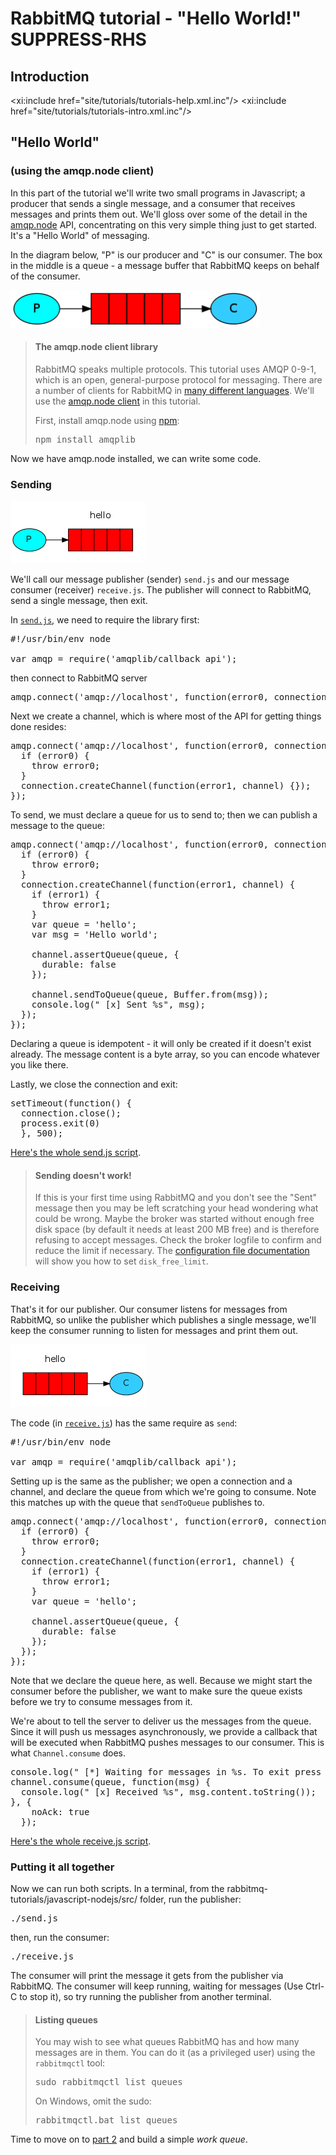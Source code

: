 <!--
Copyright (c) 2007-2023 VMware, Inc. or its affiliates.

All rights reserved. This program and the accompanying materials
are made available under the terms of the under the Apache License,
Version 2.0 (the "License”); you may not use this file except in compliance
with the License. You may obtain a copy of the License at

https://www.apache.org/licenses/LICENSE-2.0

Unless required by applicable law or agreed to in writing, software
distributed under the License is distributed on an "AS IS" BASIS,
WITHOUT WARRANTIES OR CONDITIONS OF ANY KIND, either express or implied.
See the License for the specific language governing permissions and
limitations under the License.
-->
# RabbitMQ tutorial - "Hello World!" SUPPRESS-RHS

## Introduction

<xi:include href="site/tutorials/tutorials-help.xml.inc"/>
<xi:include href="site/tutorials/tutorials-intro.xml.inc"/>

## "Hello World"
### (using the amqp.node client)

In this part of the tutorial we'll write two small programs in Javascript; a
producer that sends a single message, and a consumer that receives
messages and prints them out.  We'll gloss over some of the detail in
the [amqp.node](http://www.squaremobius.net/amqp.node/) API, concentrating on this very simple thing just to get
started. It's a "Hello World" of messaging.

In the diagram below, "P" is our producer and "C" is our consumer. The
box in the middle is a queue - a message buffer that RabbitMQ keeps
on behalf of the consumer.

<div class="diagram">
  <img src="../img/tutorials/python-one.png" alt="(P) -> [|||] -> (C)" height="60"/>
</div>

> #### The amqp.node client library
> RabbitMQ speaks multiple protocols. This tutorial uses AMQP 0-9-1, which is an open,
> general-purpose protocol for messaging. There are a number of clients
> for RabbitMQ in [many different
> languages](http://rabbitmq.com/devtools.html). We'll
> use the [amqp.node client](http://www.squaremobius.net/amqp.node/) in this tutorial.
>
> First, install amqp.node using [npm](https://www.npmjs.com):
>
> <pre class="lang-bash">
> npm install amqplib
> </pre>

Now we have amqp.node installed, we can write some
code.

### Sending

<div class="diagram">
  <img src="../img/tutorials/sending.png" alt="(P) -> [|||]" height="100" />
</div>

We'll call our message publisher (sender) `send.js` and our message consumer (receiver)
`receive.js`.  The publisher will connect to RabbitMQ, send a single message,
then exit.

In
[`send.js`](https://github.com/rabbitmq/rabbitmq-tutorials/blob/main/javascript-nodejs/src/send.js),
we need to require the library first:

<pre class="lang-javascript">
#!/usr/bin/env node

var amqp = require('amqplib/callback_api');
</pre>

then connect to RabbitMQ server

<pre class="lang-javascript">
amqp.connect('amqp://localhost', function(error0, connection) {});
</pre>

Next we create a channel, which is where most of the API for getting
things done resides:

<pre class="lang-javascript">
amqp.connect('amqp://localhost', function(error0, connection) {
  if (error0) {
    throw error0;
  }
  connection.createChannel(function(error1, channel) {});
});
</pre>

To send, we must declare a queue for us to send to; then we can publish a message
to the queue:

<pre class="lang-javascript">
amqp.connect('amqp://localhost', function(error0, connection) {
  if (error0) {
    throw error0;
  }
  connection.createChannel(function(error1, channel) {
    if (error1) {
      throw error1;
    }
    var queue = 'hello';
    var msg = 'Hello world';

    channel.assertQueue(queue, {
      durable: false
    });

    channel.sendToQueue(queue, Buffer.from(msg));
    console.log(" [x] Sent %s", msg);
  });
});
</pre>

Declaring a queue is idempotent - it will only be created if it doesn't
exist already. The message content is a byte array, so you can encode
whatever you like there.

Lastly, we close the connection and exit:

<pre class="lang-javascript">
setTimeout(function() {
  connection.close();
  process.exit(0)
  }, 500);
</pre>

[Here's the whole send.js script](https://github.com/rabbitmq/rabbitmq-tutorials/blob/main/javascript-nodejs/src/send.js).

> #### Sending doesn't work!
>
> If this is your first time using RabbitMQ and you don't see the "Sent"
> message then you may be left scratching your head wondering what could
> be wrong. Maybe the broker was started without enough free disk space
> (by default it needs at least 200 MB free) and is therefore refusing to
> accept messages. Check the broker logfile to confirm and reduce the
> limit if necessary. The <a
> href="https://www.rabbitmq.com/configure.html#config-items">configuration
> file documentation</a> will show you how to set <code>disk_free_limit</code>.


### Receiving

That's it for our publisher.  Our consumer listens for messages from
RabbitMQ, so unlike the publisher which publishes a single message, we'll
keep the consumer running to listen for messages and print them out.

<div class="diagram">
  <img src="../img/tutorials/receiving.png" alt="[|||] -> (C)" height="100" />
</div>

The code (in [`receive.js`](https://github.com/rabbitmq/rabbitmq-tutorials/blob/main/javascript-nodejs/src/receive.js)) has the same require as `send`:

<pre class="lang-javascript">
#!/usr/bin/env node

var amqp = require('amqplib/callback_api');
</pre>

Setting up is the same as the publisher; we open a connection and a
channel, and declare the queue from which we're going to consume.
Note this matches up with the queue that `sendToQueue` publishes to.

<pre class="lang-javascript">
amqp.connect('amqp://localhost', function(error0, connection) {
  if (error0) {
    throw error0;
  }
  connection.createChannel(function(error1, channel) {
    if (error1) {
      throw error1;
    }
    var queue = 'hello';

    channel.assertQueue(queue, {
      durable: false
    });
  });
});
</pre>

Note that we declare the queue here, as well. Because we might start
the consumer before the publisher, we want to make sure the queue exists
before we try to consume messages from it.

We're about to tell the server to deliver us the messages from the
queue. Since it will push us messages asynchronously, we provide a
callback that will be executed when RabbitMQ pushes messages to
our consumer. This is what `Channel.consume` does.

<pre class="lang-javascript">
console.log(" [*] Waiting for messages in %s. To exit press CTRL+C", queue);
channel.consume(queue, function(msg) {
  console.log(" [x] Received %s", msg.content.toString());
}, {
    noAck: true
  });
</pre>

[Here's the whole receive.js script](https://github.com/rabbitmq/rabbitmq-tutorials/blob/main/javascript-nodejs/src/receive.js).

### Putting it all together

Now we can run both scripts. In a terminal, from the rabbitmq-tutorials/javascript-nodejs/src/ folder, run the publisher:

<pre class="lang-bash">
./send.js
</pre>

then, run the consumer:

<pre class="lang-bash">
./receive.js
</pre>

The consumer will print the message it gets from the publisher via
RabbitMQ. The consumer will keep running, waiting for messages (Use Ctrl-C to stop it), so try running
the publisher from another terminal.

> #### Listing queues
>
> You may wish to see what queues RabbitMQ has and how many
> messages are in them. You can do it (as a privileged user) using the `rabbitmqctl` tool:
>
> <pre class="lang-bash">
> sudo rabbitmqctl list_queues
> </pre>
>
> On Windows, omit the sudo:
> <pre class="lang-powershell">
> rabbitmqctl.bat list_queues
> </pre>

Time to move on to [part 2](tutorial-two-javascript.html) and build a simple _work queue_.

